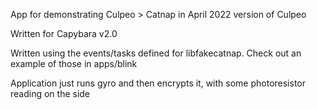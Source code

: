 App for demonstrating Culpeo > Catnap in April 2022 version of Culpeo

Written for Capybara v2.0

Written using the events/tasks defined for libfakecatnap. Check out an example
of those in apps/blink

Application just runs gyro and then encrypts it, with some photoresistor reading
on the side
